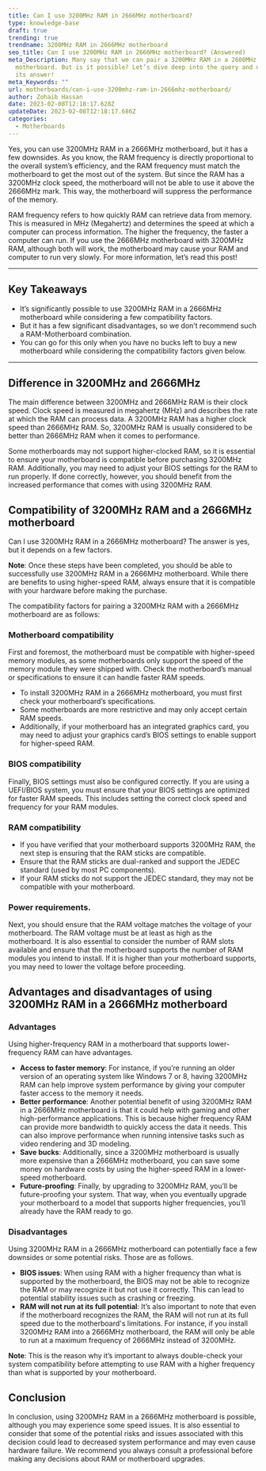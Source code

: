 ```yaml
---
title: Can I use 3200MHz RAM in 2666MHz motherboard?
type: knowledge-base
draft: true
trending: true
trendname: 3200MHz RAM in 2666MHz motherboard
seo_title: Can I use 3200MHz RAM in 2666MHz motherboard? (Answered)
meta_Description: Many say that we can pair a 3200MHz RAM in a 2600MHz
  motherboard. But is it possible? Let’s dive deep into the query and discover
  its answer!
meta_Keywords: ""
url: motherboards/can-i-use-3200mhz-ram-in-2666mhz-motherboard/
author: Zohaib Hassan
date: 2023-02-08T12:18:17.628Z
updateDate: 2023-02-08T12:18:17.686Z
categories:
  - Motherboards
---
```

Yes, you can use 3200MHz RAM in a 2666MHz motherboard, but it has a few downsides. As you know, the RAM frequency is directly proportional to the overall system’s efficiency, and the RAM frequency must match the motherboard to get the most out of the system. But since the RAM has a 3200MHz clock speed, the motherboard will not be able to use it above the 2666MHz mark. This way, the motherboard will suppress the performance of the memory.

RAM frequency refers to how quickly RAM can retrieve data from memory. This is measured in MHz (Megahertz) and determines the speed at which a computer can process information. The higher the frequency, the faster a computer can run. If you use the 2666MHz motherboard with 3200MHz RAM, although both will work, the motherboard may cause your RAM and computer to run very slowly. For more information, let’s read this post!

- - -

## Key Takeaways

* It’s significantly possible to use 3200MHz RAM in a 2666MHz motherboard while considering a few compatibility factors.
* But it has a few significant disadvantages, so we don’t recommend such a RAM-Motherboard combination.
* You can go for this only when you have no bucks left to buy a new motherboard while considering the compatibility factors given below.

- - -

## Difference in 3200MHz and 2666MHz

The main difference between 3200MHz and 2666MHz RAM is their clock speed. Clock speed is measured in megahertz (MHz) and describes the rate at which the RAM can process data. A 3200MHz RAM has a higher clock speed than 2666MHz RAM. So, 3200MHz RAM is usually considered to be better than 2666MHz RAM when it comes to performance.

Some motherboards may not support higher-clocked RAM, so it is essential to ensure your motherboard is compatible before purchasing 3200MHz RAM. Additionally, you may need to adjust your BIOS settings for the RAM to run properly. If done correctly, however, you should benefit from the increased performance that comes with using 3200MHz RAM.

## Compatibility of 3200MHz RAM and a 2666MHz motherboard

Can I use 3200MHz RAM in a 2666MHz motherboard? The answer is yes, but it depends on a few factors.

**Note**: Once these steps have been completed, you should be able to successfully use 3200MHz RAM in a 2666MHz motherboard. While there are benefits to using higher-speed RAM, always ensure that it is compatible with your hardware before making the purchase.

The compatibility factors for pairing a 3200MHz RAM with a 2666MHz motherboard are as follows: 

### Motherboard compatibility

First and foremost, the motherboard must be compatible with higher-speed memory modules, as some motherboards only support the speed of the memory module they were shipped with. Check the motherboard’s manual or specifications to ensure it can handle faster RAM speeds.

* To install 3200MHz RAM in a 2666MHz motherboard, you must first check your motherboard’s specifications. 
* Some motherboards are more restrictive and may only accept certain RAM speeds. 
* Additionally, if your motherboard has an integrated graphics card, you may need to adjust your graphics card’s BIOS settings to enable support for higher-speed RAM.

### BIOS compatibility

Finally, BIOS settings must also be configured correctly. If you are using a UEFI/BIOS system, you must ensure that your BIOS settings are optimized for faster RAM speeds. This includes setting the correct clock speed and frequency for your RAM modules.

### RAM compatibility

* If you have verified that your motherboard supports 3200MHz RAM, the next step is ensuring that the RAM sticks are compatible. 
* Ensure that the RAM sticks are dual-ranked and support the JEDEC standard (used by most PC components). 
* If your RAM sticks do not support the JEDEC standard, they may not be compatible with your motherboard.

### Power requirements.

Next, you should ensure that the RAM voltage matches the voltage of your motherboard. The RAM voltage must be at least as high as the motherboard. It is also essential to consider the number of RAM slots available and ensure that the motherboard supports the number of RAM modules you intend to install. If it is higher than your motherboard supports, you may need to lower the voltage before proceeding.

## Advantages and disadvantages of using 3200MHz RAM in a 2666MHz motherboard

### Advantages

Using higher-frequency RAM in a motherboard that supports lower-frequency RAM can have advantages.

* **Access to faster memory**: For instance, if you’re running an older version of an operating system like Windows 7 or 8, having 3200MHz RAM can help improve system performance by giving your computer faster access to the memory it needs.
* **Better performance**: Another potential benefit of using 3200MHz RAM in a 2666MHz motherboard is that it could help with gaming and other high-performance applications. This is because higher frequency RAM can provide more bandwidth to quickly access the data it needs. This can also improve performance when running intensive tasks such as video rendering and 3D modeling.
* **Save bucks**: Additionally, since a 3200MHz motherboard is usually more expensive than a 2666MHz motherboard, you can save some money on hardware costs by using the higher-speed RAM in a lower-speed motherboard.
* **Future-proofing**: Finally, by upgrading to 3200MHz RAM, you’ll be future-proofing your system. That way, when you eventually upgrade your motherboard to a model that supports higher frequencies, you’ll already have the RAM ready to go.

### Disadvantages

Using 3200MHz RAM in a 2666MHz motherboard can potentially face a few downsides or some potential risks. Those are as follows.

* **BIOS issues**: When using RAM with a higher frequency than what is supported by the motherboard, the BIOS may not be able to recognize the RAM or may recognize it but not use it correctly. This can lead to potential stability issues such as crashing or freezing.
* **RAM will not run at its full potential**: It’s also important to note that even if the motherboard recognizes the RAM, the RAM will not run at its full speed due to the motherboard's limitations. For instance, if you install 3200MHz RAM into a 2666MHz motherboard, the RAM will only be able to run at a maximum frequency of 2666MHz instead of 3200MHz.

**Note**: This is the reason why it’s important to always double-check your system compatibility before attempting to use RAM with a higher frequency than what is supported by your motherboard.

## Conclusion 

In conclusion, using 3200MHz RAM in a 2666MHz motherboard is possible, although you may experience some speed issues. It is also essential to consider that some of the potential risks and issues associated with this decision could lead to decreased system performance and may even cause hardware failure. We recommend you always consult a professional before making any decisions about RAM or motherboard upgrades.